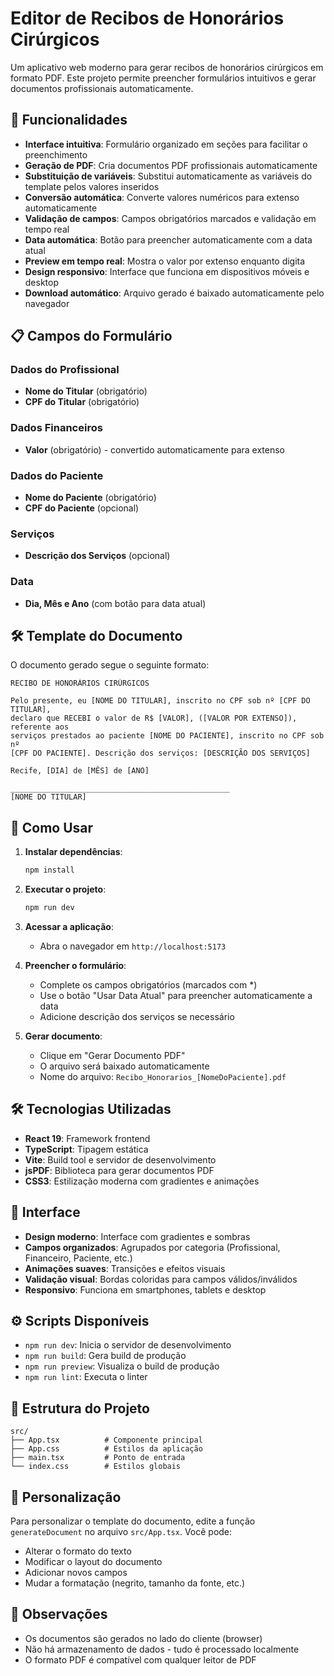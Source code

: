 # Editor de Recibos de Honorários Cirúrgicos

Um aplicativo web moderno para gerar recibos de honorários cirúrgicos em formato PDF. Este projeto permite preencher formulários intuitivos e gerar documentos profissionais automaticamente.

## 🚀 Funcionalidades

- **Interface intuitiva**: Formulário organizado em seções para facilitar o preenchimento
- **Geração de PDF**: Cria documentos PDF profissionais automaticamente
- **Substituição de variáveis**: Substitui automaticamente as variáveis do template pelos valores inseridos
- **Conversão automática**: Converte valores numéricos para extenso automaticamente
- **Validação de campos**: Campos obrigatórios marcados e validação em tempo real
- **Data automática**: Botão para preencher automaticamente com a data atual
- **Preview em tempo real**: Mostra o valor por extenso enquanto digita
- **Design responsivo**: Interface que funciona em dispositivos móveis e desktop
- **Download automático**: Arquivo gerado é baixado automaticamente pelo navegador

## 📋 Campos do Formulário

### Dados do Profissional

- **Nome do Titular** (obrigatório)
- **CPF do Titular** (obrigatório)

### Dados Financeiros

- **Valor** (obrigatório) - convertido automaticamente para extenso

### Dados do Paciente

- **Nome do Paciente** (obrigatório)
- **CPF do Paciente** (opcional)

### Serviços

- **Descrição dos Serviços** (opcional)

### Data

- **Dia, Mês e Ano** (com botão para data atual)

## 🛠️ Template do Documento

O documento gerado segue o seguinte formato:

```
RECIBO DE HONORÁRIOS CIRÚRGICOS

Pelo presente, eu [NOME DO TITULAR], inscrito no CPF sob nº [CPF DO TITULAR],
declaro que RECEBI o valor de R$ [VALOR], ([VALOR POR EXTENSO]), referente aos
serviços prestados ao paciente [NOME DO PACIENTE], inscrito no CPF sob nº
[CPF DO PACIENTE]. Descrição dos serviços: [DESCRIÇÃO DOS SERVIÇOS]

Recife, [DIA] de [MÊS] de [ANO]

_________________________________________________
[NOME DO TITULAR]
```

## 🚀 Como Usar

1. **Instalar dependências**:

   ```bash
   npm install
   ```

2. **Executar o projeto**:

   ```bash
   npm run dev
   ```

3. **Acessar a aplicação**:

   - Abra o navegador em `http://localhost:5173`

4. **Preencher o formulário**:

   - Complete os campos obrigatórios (marcados com \*)
   - Use o botão "Usar Data Atual" para preencher automaticamente a data
   - Adicione descrição dos serviços se necessário

5. **Gerar documento**:
   - Clique em "Gerar Documento PDF"
   - O arquivo será baixado automaticamente
   - Nome do arquivo: `Recibo_Honorarios_[NomeDoPaciente].pdf`

## 🛠️ Tecnologias Utilizadas

- **React 19**: Framework frontend
- **TypeScript**: Tipagem estática
- **Vite**: Build tool e servidor de desenvolvimento
- **jsPDF**: Biblioteca para gerar documentos PDF
- **CSS3**: Estilização moderna com gradientes e animações

## 📱 Interface

- **Design moderno**: Interface com gradientes e sombras
- **Campos organizados**: Agrupados por categoria (Profissional, Financeiro, Paciente, etc.)
- **Animações suaves**: Transições e efeitos visuais
- **Validação visual**: Bordas coloridas para campos válidos/inválidos
- **Responsivo**: Funciona em smartphones, tablets e desktop

## ⚙️ Scripts Disponíveis

- `npm run dev`: Inicia o servidor de desenvolvimento
- `npm run build`: Gera build de produção
- `npm run preview`: Visualiza o build de produção
- `npm run lint`: Executa o linter

## 📁 Estrutura do Projeto

```
src/
├── App.tsx          # Componente principal
├── App.css          # Estilos da aplicação
├── main.tsx         # Ponto de entrada
└── index.css        # Estilos globais
```

## 🎨 Personalização

Para personalizar o template do documento, edite a função `generateDocument` no arquivo `src/App.tsx`. Você pode:

- Alterar o formato do texto
- Modificar o layout do documento
- Adicionar novos campos
- Mudar a formatação (negrito, tamanho da fonte, etc.)

## 📝 Observações

- Os documentos são gerados no lado do cliente (browser)
- Não há armazenamento de dados - tudo é processado localmente
- O formato PDF é compatível com qualquer leitor de PDF
